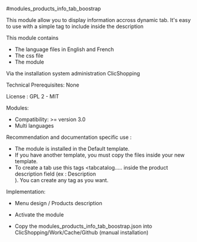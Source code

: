 #modules_products_info_tab_boostrap

This module allow you to display information accross dynamic tab. It's easy to use with a simple tag to include inside the description

This module contains

- The language files in English and French
- The css file 
- The module
  

Via the installation system administration ClicShopping

Technical Prerequisites: None

License : GPL 2 - MIT

Modules:

- Compatibility: >= version 3.0
- Multi languages

Recommendation and documentation specific use :
- The module is installed in the Default template.
- If you have another template, you must copy the files inside your new template.
- To create a tab use this tags <tabcatalog.....</tabcatalog> inside the product description field (ex : <tabcatalog>Description</tabcatalog><br />). You can create any tag as you want.

Implementation:

- Menu design / Products description
- Activate the module

- Copy the modules_products_info_tab_boostrap.json into ClicShopping/Work/Cache/Github (manual installation)



